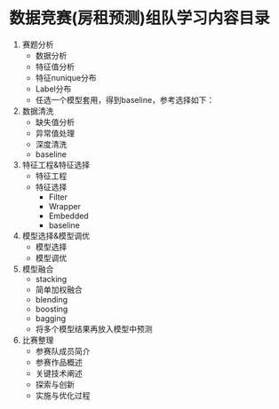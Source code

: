 # 数据竞赛(房租预测)组队学习内容目录

 1. 赛题分析
	- 数据分析
    - 特征值分析
    - 特征nunique分布
    - Label分布
    - 任选一个模型套用，得到baseline，参考选择如下：
 2. 数据清洗
	- 缺失值分析
	- 异常值处理
	- 深度清洗
	- baseline
 3. 特征工程&特征选择
	- 特征工程
	- 特征选择
	    - Filter
	    - Wrapper
	    - Embedded
	    - baseline
 4. 模型选择&模型调优
	- 模型选择
	- 模型调优
 5. 模型融合
	- stacking
	- 简单加权融合
	- blending
	- boosting
	- bagging
	- 将多个模型结果再放入模型中预测
 6. 比赛整理
	- 参赛队成员简介
	- 参赛作品概述
	- 关键技术阐述
	- 探索与创新
	- 实施与优化过程
	

